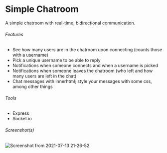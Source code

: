 # Simple Chatroom

A simple chatroom with real-time, bidirectional communication.

###### Features
* See how many users are in the chatroom upon connecting (counts those with a username)
* Pick a unique username to be able to reply
* Notifications when someone connects and when a username is picked 
* Notifications when someone leaves the chatroom (who left and how many users are left in the chat)
* Chat messages with innerhtml; style your messages with some css, among other things

###### Tools
* Express
* Socket.io

###### Screenshot(s)
![Screenshot from 2021-07-13 21-26-52](https://user-images.githubusercontent.com/25674257/125515864-1eca2613-809b-4a65-9aa1-aa32b7787679.png)
